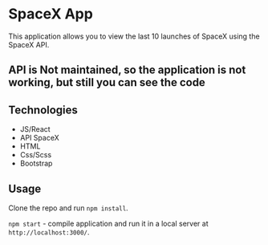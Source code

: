 # SpaceX App

This application allows you to view the last 10 launches of SpaceX using the SpaceX API.

## API is Not maintained, so the application is not working, but still you can see the code

## Technologies

* JS/React
* API SpaceX
* HTML
* Css/Scss
* Bootstrap

## Usage

Clone the repo and run `npm install`.

`npm start` - compile application and run it in a local server at `http://localhost:3000/`.


